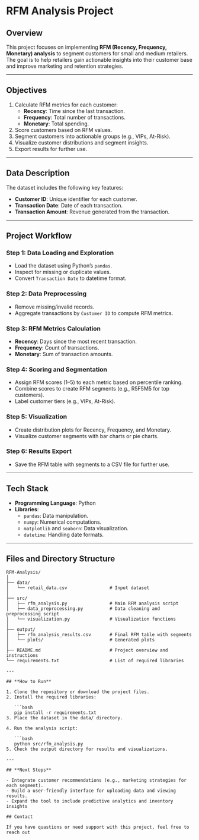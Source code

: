 # **RFM Analysis Project**

## **Overview**

This project focuses on implementing **RFM (Recency, Frequency, Monetary) analysis** to segment customers for small and medium retailers. The goal is to help retailers gain actionable insights into their customer base and improve marketing and retention strategies.

---

## **Objectives**

1. Calculate RFM metrics for each customer:
   - **Recency**: Time since the last transaction.
   - **Frequency**: Total number of transactions.
   - **Monetary**: Total spending.
2. Score customers based on RFM values.
3. Segment customers into actionable groups (e.g., VIPs, At-Risk).
4. Visualize customer distributions and segment insights.
5. Export results for further use.

---

## **Data Description**

The dataset includes the following key features:

- **Customer ID**: Unique identifier for each customer.
- **Transaction Date**: Date of each transaction.
- **Transaction Amount**: Revenue generated from the transaction.

---

## **Project Workflow**

### **Step 1: Data Loading and Exploration**

- Load the dataset using Python’s `pandas`.
- Inspect for missing or duplicate values.
- Convert `Transaction Date` to datetime format.

### **Step 2: Data Preprocessing**

- Remove missing/invalid records.
- Aggregate transactions by `Customer ID` to compute RFM metrics.

### **Step 3: RFM Metrics Calculation**

- **Recency**: Days since the most recent transaction.
- **Frequency**: Count of transactions.
- **Monetary**: Sum of transaction amounts.

### **Step 4: Scoring and Segmentation**

- Assign RFM scores (1–5) to each metric based on percentile ranking.
- Combine scores to create RFM segments (e.g., R5F5M5 for top customers).
- Label customer tiers (e.g., VIPs, At-Risk).

### **Step 5: Visualization**

- Create distribution plots for Recency, Frequency, and Monetary.
- Visualize customer segments with bar charts or pie charts.

### **Step 6: Results Export**

- Save the RFM table with segments to a CSV file for further use.

---

## **Tech Stack**

- **Programming Language**: Python
- **Libraries**:
  - `pandas`: Data manipulation.
  - `numpy`: Numerical computations.
  - `matplotlib` and `seaborn`: Data visualization.
  - `datetime`: Handling date formats.

---

## **Files and Directory Structure**

```grapql
RFM-Analysis/
│
├── data/
│   └── retail_data.csv                # Input dataset
│
├── src/
│   ├── rfm_analysis.py                # Main RFM analysis script
│   ├── data_preprocessing.py          # Data cleaning and preprocessing script
│   └── visualization.py               # Visualization functions
│
├── output/
│   ├── rfm_analysis_results.csv       # Final RFM table with segments
│   └── plots/                         # Generated plots
│
├── README.md                          # Project overview and instructions
└── requirements.txt                   # List of required libraries

---

## **How to Run**

1. Clone the repository or download the project files.
2. Install the required libraries:

   ```bash
   pip install -r requirements.txt
3. Place the dataset in the data/ directory.

4. Run the analysis script:

   ```bash
   python src/rfm_analysis.py
5. Check the output directory for results and visualizations.

---

## **Next Steps**

- Integrate customer recommendations (e.g., marketing strategies for each segment).
- Build a user-friendly interface for uploading data and viewing results.
- Expand the tool to include predictive analytics and inventory insights

## Contact

If you have quastions or need support with this project, feel free to reach out
